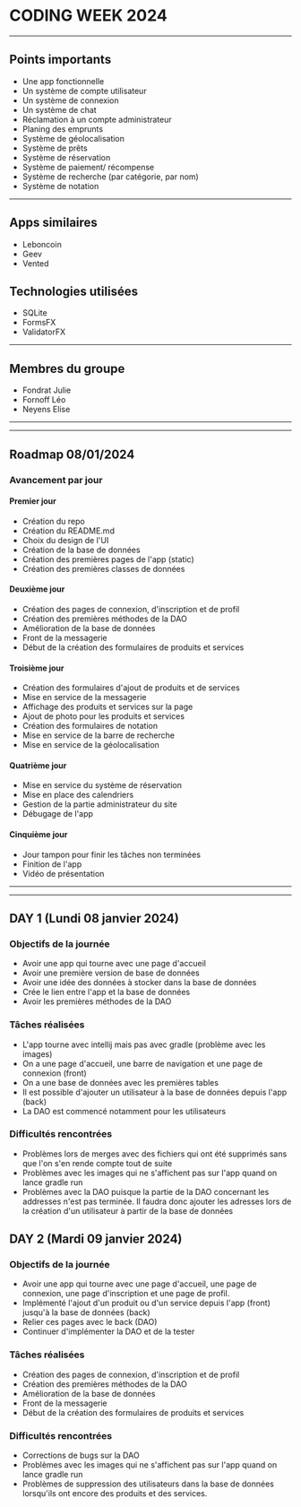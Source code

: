 # CODING WEEK 2024

---
## Points importants 


- Une app fonctionnelle
- Un système de compte utilisateur
- Un système de connexion
- Un système de chat
- Réclamation à un compte administrateur
- Planing des emprunts
- Système de géolocalisation
- Système de prêts
- Système de réservation
- Système de paiement/ récompense
- Système de recherche (par catégorie, par nom)
- Système de notation

---
## Apps similaires

- Leboncoin
- Geev
- Vented

## Technologies utilisées

- SQLite
- FormsFX
- ValidatorFX

---

## Membres du groupe

- Fondrat Julie
- Fornoff Léo
- Neyens Elise

---

---
## Roadmap 08/01/2024

### Avancement par jour

#### Premier jour
- Création du repo
- Création du README.md
- Choix du design de l'UI
- Création de la base de données
- Création des premières pages de l'app (static)
- Création des premières classes de données

#### Deuxième jour

- Création des pages de connexion, d'inscription et de profil
- Création des premières méthodes de la DAO
- Amélioration de la base de données
- Front de la messagerie
- Début de la création des formulaires de produits et services

#### Troisième jour

- Création des formulaires d'ajout de produits et de services
- Mise en service de la messagerie
- Affichage des produits et services sur la page 
- Ajout de photo pour les produits et services
- Création des formulaires de notation
- Mise en service de la barre de recherche
- Mise en service de la géolocalisation

#### Quatrième jour

- Mise en service du système de réservation
- Mise en place des calendriers
- Gestion de la partie administrateur du site
- Débugage de l'app

#### Cinquième jour

- Jour tampon pour finir les tâches non terminées
- Finition de l'app
- Vidéo de présentation

---

---

## DAY 1 (Lundi 08 janvier 2024)

### Objectifs de la journée

- Avoir une app qui tourne avec une page d'accueil
- Avoir une première version de base de données
- Avoir une idée des données à stocker dans la base de données
- Crée le lien entre l'app et la base de données
- Avoir les premières méthodes de la DAO 

### Tâches réalisées

- L'app tourne avec intellij mais pas avec gradle (problème avec les images)
- On a une page d'accueil, une barre de navigation et une page de connexion (front)
- On a une base de données avec les premières tables
- Il est possible d'ajouter un utilisateur à la base de données depuis l'app (back)
- La DAO est commencé notamment pour les utilisateurs

### Difficultés rencontrées

- Problèmes lors de merges avec des fichiers qui ont été supprimés sans que l'on s'en rende compte tout de suite
- Problèmes avec les images qui ne s'affichent pas sur l'app quand on lance gradle run
- Problèmes avec la DAO puisque la partie de la DAO concernant les addresses n'est pas terminée. Il faudra donc ajouter les adresses lors de la création d'un utilisateur à partir de la base de données

## DAY 2 (Mardi 09 janvier 2024)

### Objectifs de la journée

- Avoir une app qui tourne avec une page d'accueil, une page de connexion, une page d'inscription et une page de profil.
- Implémenté l'ajout d'un produit ou d'un service depuis l'app (front) jusqu'à la base de données (back)
- Relier ces pages avec le back (DAO)
- Continuer d'implémenter la DAO et de la tester


### Tâches réalisées


- Création des pages de connexion, d'inscription et de profil
- Création des premières méthodes de la DAO
- Amélioration de la base de données
- Front de la messagerie
- Début de la création des formulaires de produits et services


### Difficultés rencontrées

- Corrections de bugs sur la DAO
- Problèmes avec les images qui ne s'affichent pas sur l'app quand on lance gradle run
- Problèmes de suppression des utilisateurs dans la base de données lorsqu'ils ont encore des produits et des services.




